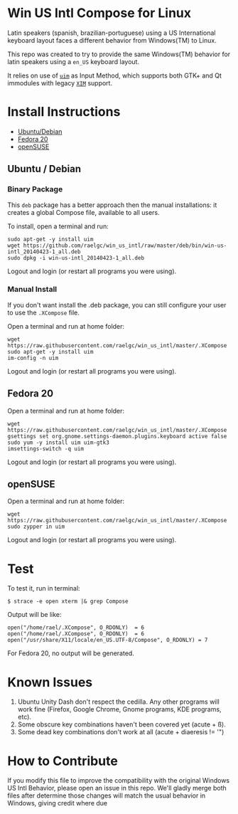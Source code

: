 # Win US Intl Compose for Linux

Latin speakers (spanish, brazilian-portuguese) using a US International keyboard layout faces a different behavior from Windows(TM) to Linux.

This repo was created to try to provide the same Windows(TM) behavior for latin speakers using a `en_US` keyboard layout.

It relies on use of [`uim`](http://en.wikipedia.org/wiki/Uim) as Input Method, which supports both GTK+ and Qt immodules with legacy [`XIM`](http://en.wikipedia.org/wiki/Xim) support.


# Install Instructions

* [Ubuntu/Debian](#ubuntu--debian)  
* [Fedora 20](#fedora-20)  
* [openSUSE](#opensuse)

## Ubuntu / Debian

### Binary Package

This `deb` package has a better approach then the manual installations: it creates a global Compose file, available to all users.

To install, open a terminal and run:

```term
sudo apt-get -y install uim
wget https://github.com/raelgc/win_us_intl/raw/master/deb/bin/win-us-intl_20140423-1_all.deb
sudo dpkg -i win-us-intl_20140423-1_all.deb
```
Logout and login (or restart all programs you were using).

### Manual Install

If you don't want install the .deb package, you can still configure your user to use the `.XCompose` file.

Open a terminal and run at home folder:

```term
wget https://raw.githubusercontent.com/raelgc/win_us_intl/master/.XCompose
sudo apt-get -y install uim
im-config -n uim
```
Logout and login (or restart all programs you were using).

## Fedora 20

Open a terminal and run at home folder:

```term
wget https://raw.githubusercontent.com/raelgc/win_us_intl/master/.XCompose
gsettings set org.gnome.settings-daemon.plugins.keyboard active false
sudo yum -y install uim uim-gtk3
imsettings-switch -q uim
```
Logout and login (or restart all programs you were using).

## openSUSE

Open a terminal and run at home folder:

```term
wget https://raw.githubusercontent.com/raelgc/win_us_intl/master/.XCompose
sudo zypper in uim
```
Logout and login (or restart all programs you were using).

# Test

To test it, run in terminal:

`$ strace -e open xterm |& grep Compose`
    
Output will be like:

```term    
open("/home/rael/.XCompose", O_RDONLY)  = 6
open("/home/rael/.XCompose", O_RDONLY)  = 6
open("/usr/share/X11/locale/en_US.UTF-8/Compose", O_RDONLY) = 7
```
    
For Fedora 20, no output will be generated.


# Known Issues

1. Ubuntu Unity Dash don't respect the cedilla. Any other programs will work fine (Firefox, Google Chrome, Gnome programs, KDE programs, etc).
2. Some obscure key combinations haven't been covered yet (acute + ß).
3. Some dead key combinations don't work at all (acute + diaeresis != '")


# How to Contribute

If you modify this file to improve the compatibility with the
 original Windows US Intl Behavior, please open an issue in this repo.
 We'll gladly merge both files after determine those changes will
 match the usual behavior in Windows, giving credit where due
